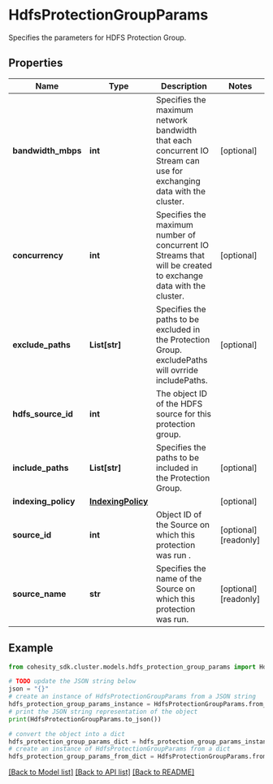 # HdfsProtectionGroupParams

Specifies the parameters for HDFS Protection Group.

## Properties

Name | Type | Description | Notes
------------ | ------------- | ------------- | -------------
**bandwidth_mbps** | **int** | Specifies the maximum network bandwidth that each concurrent IO Stream can use for exchanging data with the cluster. | [optional] 
**concurrency** | **int** | Specifies the maximum number of concurrent IO Streams that will be created to exchange data with the cluster. | [optional] 
**exclude_paths** | **List[str]** | Specifies the paths to be excluded in the Protection Group. excludePaths will ovrride includePaths. | [optional] 
**hdfs_source_id** | **int** | The object ID of the HDFS source for this protection group. | 
**include_paths** | **List[str]** | Specifies the paths to be included in the Protection Group. | [optional] 
**indexing_policy** | [**IndexingPolicy**](IndexingPolicy.md) |  | [optional] 
**source_id** | **int** | Object ID of the Source on which this protection was run . | [optional] [readonly] 
**source_name** | **str** | Specifies the name of the Source on which this protection was run. | [optional] [readonly] 

## Example

```python
from cohesity_sdk.cluster.models.hdfs_protection_group_params import HdfsProtectionGroupParams

# TODO update the JSON string below
json = "{}"
# create an instance of HdfsProtectionGroupParams from a JSON string
hdfs_protection_group_params_instance = HdfsProtectionGroupParams.from_json(json)
# print the JSON string representation of the object
print(HdfsProtectionGroupParams.to_json())

# convert the object into a dict
hdfs_protection_group_params_dict = hdfs_protection_group_params_instance.to_dict()
# create an instance of HdfsProtectionGroupParams from a dict
hdfs_protection_group_params_from_dict = HdfsProtectionGroupParams.from_dict(hdfs_protection_group_params_dict)
```
[[Back to Model list]](../README.md#documentation-for-models) [[Back to API list]](../README.md#documentation-for-api-endpoints) [[Back to README]](../README.md)


